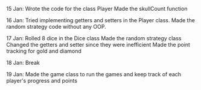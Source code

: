 15 Jan:
Wrote the code for the class Player
Made the skullCount function


16 Jan:
Tried implementing getters and setters in the Player class.
Made the random strategy code without any OOP.


17 Jan:
Rolled 8 dice in the Dice class
Made the random strategy class 
Changed the getters and setter since they were inefficient
Made the point tracking for gold and diamond

18 Jan:
Break

19 Jan:
Made the game class to run the games and keep track of each player's progress and points

